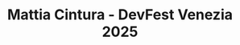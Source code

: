 ---
title: "Mattia Cintura - DevFest Venezia 2025"
name: "Mattia Cintura"
photo: "/images/speakers/mattia-cintura.webp"
bio: "I've been working as a Software Developer since 2020. During my career, I've worked on many iOS and web projects. Over the past three years, I focused exclusively in iOS development, contributing to three applications that rank among the top 100 in the Italian App Store."
jobTitle: "NTT Data Italia, Digital Engineer | iOS Engineer"
twitter: ""
linkedin: "https://www.linkedin.com/in/mattia-cintura/"
website: ""
featured: false
lang: eng
presentation:
    title: "LLM in your pocket: An introduction to Foundation Models on iOS"
    abstract: "At WWDC25 Apple announced its decision to open the on-device LLM that already powers system features across all platforms to third party developers. Now we can take advantage of a fast, private and on-device LLM using a set of system API provided by the new Foundation Models framework.

In this talk we are going to explore the Foundation Models' capabilities to generate contextual text based data in your apps.

The main topics will be about setting up the LanguageModelSession, prompting, generating structured data, extend the model's capabilities with Tool calling, handling the response stream and optimizing the speed and efficiency of the LLM.

Then we are going to touch on some security best practices to avoid common problems like prompt injection and during the presentation we are also going to show some code snippets that will lead to a final demo app showcasing the capabilities of the on-device LLM."
---